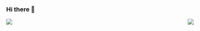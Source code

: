 ### Hi there 👋



<img 
   align="right" 
   style="pointer-events:none;" 
   src="https://github-readme-stats.vercel.app/api?username=chromiumer&show_icons=true&icon_color=E65A65&text_color=adbac7&bg_color=2d333b" 
/>

<div align="left">
    <img  src="https://github-readme-stats.vercel.app/api/top-langs/?username=chromiumer" />
</div>




<!--
**chromiumer/chromiumer** is a ✨ _special_ ✨ repository because its `README.md` (this file) appears on your GitHub profile.

Here are some ideas to get you started:

- 🔭 I’m currently working on ...
- 🌱 I’m currently learning ...
- 👯 I’m looking to collaborate on ...
- 🤔 I’m looking for help with ...
- 💬 Ask me about ...
- 📫 How to reach me: ...
- 😄 Pronouns: ...
- ⚡ Fun fact: ...
-->

